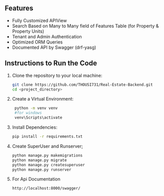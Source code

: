 
## Features
- Fully Customized APIView
- Search Based on Many to Many field of Features Table (for Property & Property Units)
- Tenant and Admin Authentication
- Optimized ORM Queries
- Documented API by Swagger (drf-yasg)

##  Instructions to Run the Code


1. Clone the repository to your local machine:

   ```bash
   git clone https://github.com/THOUSI731/Real-Estate-Backend.git
   cd <project_directory>

2. Create a Virtual Environment:

   ```bash
    python -m venv venv
    #for windows
    venv\Scripts\activate

3. Install Dependencies:

    ```bash
    pip install -r requirements.txt

5. Create SuperUser and Runserver;

    ```bash
    python manage.py makemigrations
    python manage.py migrate    
    python manage.py createsuperuser
    python manage.py runserver
6. For Api Documentation
    ```bash
    http://localhost:8000/swagger/
